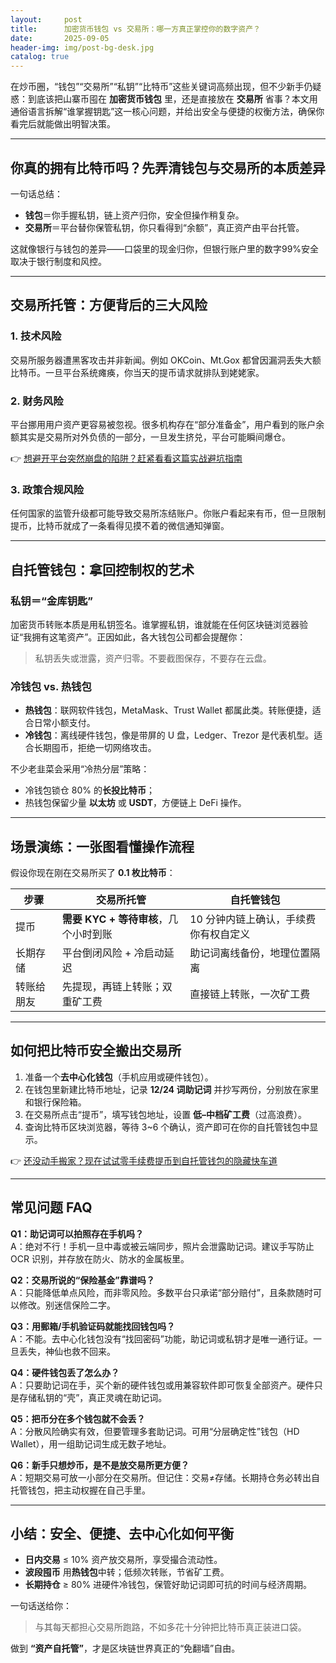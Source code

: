 ```yaml
---
layout:     post
title:      加密货币钱包 vs 交易所：哪一方真正掌控你的数字资产？
date:       2025-09-05
header-img: img/post-bg-desk.jpg
catalog: true
---
```


在炒币圈，“钱包”“交易所”“私钥”“比特币”这些关键词高频出现，但不少新手仍疑惑：到底该把山寨币囤在 **加密货币钱包** 里，还是直接放在 **交易所** 省事？本文用通俗语言拆解“谁掌握钥匙”这一核心问题，并给出安全与便捷的权衡方法，确保你看完后就能做出明智决策。

---

## 你真的拥有比特币吗？先弄清钱包与交易所的本质差异

一句话总结：  
- **钱包**＝你手握私钥，链上资产归你，安全但操作稍复杂。  
- **交易所**＝平台替你保管私钥，你只看得到“余额”，真正资产由平台托管。  

这就像银行与钱包的差异——口袋里的现金归你，但银行账户里的数字99%安全取决于银行制度和风控。

---

## 交易所托管：方便背后的三大风险

### 1. 技术风险  
交易所服务器遭黑客攻击并非新闻。例如 OKCoin、Mt.Gox 都曾因漏洞丢失大额比特币。一旦平台系统瘫痪，你当天的提币请求就排队到姥姥家。

### 2. 财务风险  
平台挪用用户资产更容易被忽视。很多机构存在“部分准备金”，用户看到的账户余额其实是交易所对外负债的一部分，一旦发生挤兑，平台可能瞬间爆仓。  

👉 [想避开平台突然崩盘的陷阱？赶紧看看这篇实战避坑指南](https://okxdog.com/)

### 3. 政策合规风险  
任何国家的监管升级都可能导致交易所冻结账户。你账户看起来有币，但一旦限制提币，比特币就成了一条看得见摸不着的微信通知弹窗。

---

## 自托管钱包：拿回控制权的艺术

### 私钥＝“金库钥匙”  
加密货币转账本质是用私钥签名。谁掌握私钥，谁就能在任何区块链浏览器验证“我拥有这笔资产”。正因如此，各大钱包公司都会提醒你：

> 私钥丢失或泄露，资产归零。不要截图保存，不要存在云盘。

### 冷钱包 vs. 热钱包  
- **热钱包**：联网软件钱包，MetaMask、Trust Wallet 都属此类。转账便捷，适合日常小额支付。  
- **冷钱包**：离线硬件钱包，像是带屏的 U 盘，Ledger、Trezor 是代表机型。适合长期囤币，拒绝一切网络攻击。  

不少老韭菜会采用“冷热分层”策略：  
- 冷钱包锁仓 80% 的**长投比特币**；  
- 热钱包保留少量 **以太坊** 或 **USDT**，方便链上 DeFi 操作。

---

## 场景演练：一张图看懂操作流程

假设你现在刚在交易所买了 **0.1 枚比特币**：

| 步骤 | 交易所托管 | 自托管钱包 |
|---|---|---|
| 提币 | **需要 KYC + 等待审核**，几个小时到账 | 10 分钟内链上确认，手续费你有权自定义 |
| 长期存储 | 平台倒闭风险 + 冷启动延迟 | 助记词离线备份，地理位置隔离 |
| 转账给朋友 | 先提现，再链上转账；双重矿工费 | 直接链上转账，一次矿工费 |

---

## 如何把比特币安全搬出交易所

1. 准备一个**去中心化钱包**（手机应用或硬件钱包）。  
2. 在钱包里新建比特币地址，记录 **12/24 词助记词** 并抄写两份，分别放在家里和银行保险箱。  
3. 在交易所点击“提币”，填写钱包地址，设置 **低–中档矿工费**（过高浪费）。  
4. 查询比特币区块浏览器，等待 3~6 个确认，资产即可在你的自托管钱包中显示。  

👉 [还没动手搬家？现在试试零手续费提币到自托管钱包的隐藏快车道](https://okxdog.com/)

---

## 常见问题 FAQ

**Q1：助记词可以拍照存在手机吗？**  
A：绝对不行！手机一旦中毒或被云端同步，照片会泄露助记词。建议手写防止 OCR 识别，并存放在防火、防水的金属板里。

**Q2：交易所说的“保险基金”靠谱吗？**  
A：只能降低单点风险，而非零风险。多数平台只承诺“部分赔付”，且条款随时可以修改。别迷信保险二字。

**Q3：用郵箱/手机验证码就能找回钱包吗？**  
A：不能。去中心化钱包没有“找回密码”功能，助记词或私钥才是唯一通行证。一旦丢失，神仙也救不回来。

**Q4：硬件钱包丢了怎么办？**  
A：只要助记词在手，买个新的硬件钱包或用兼容软件即可恢复全部资产。硬件只是存储私钥的“壳”，真正灵魂在助记词。

**Q5：把币分在多个钱包就不会丢？**  
A：分散风险确实有效，但要管理多套助记词。可用“分层确定性”钱包（HD Wallet），用一组助记词生成无数子地址。

**Q6：新手只想炒币，是不是放交易所更方便？**  
A：短期交易可放一小部分在交易所。但记住：交易≠存储。长期持仓务必转出自托管钱包，把主动权握在自己手里。

---

## 小结：安全、便捷、去中心化如何平衡

- **日内交易** ≤ 10% 资产放交易所，享受撮合流动性。  
- **波段囤币** 用**热钱包**中转；低频次转账，节省矿工费。  
- **长期持仓** ≥ 80% 进硬件冷钱包，保管好助记词即可抗的时间与经济周期。  

一句话送给你：  
> 与其每天都担心交易所跑路，不如多花十分钟把比特币真正装进口袋。  

做到 **“资产自托管”**，才是区块链世界真正的“免翻墙”自由。